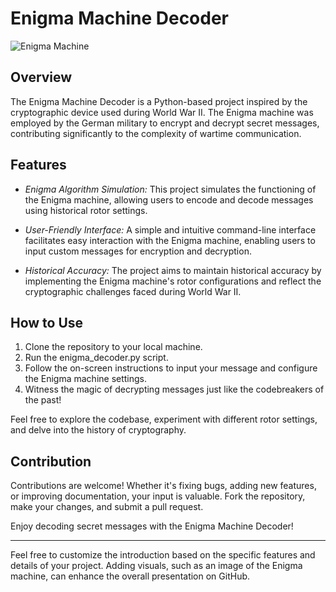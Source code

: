 # Enigma Machine Decoder

![Enigma Machine](enigma_image.jpg)

## Overview

The Enigma Machine Decoder is a Python-based project inspired by the cryptographic device used during World War II. The Enigma machine was employed by the German military to encrypt and decrypt secret messages, contributing significantly to the complexity of wartime communication.

## Features

- *Enigma Algorithm Simulation:* This project simulates the functioning of the Enigma machine, allowing users to encode and decode messages using historical rotor settings.
  
- *User-Friendly Interface:* A simple and intuitive command-line interface facilitates easy interaction with the Enigma machine, enabling users to input custom messages for encryption and decryption.

- *Historical Accuracy:* The project aims to maintain historical accuracy by implementing the Enigma machine's rotor configurations and reflect the cryptographic challenges faced during World War II.

## How to Use

1. Clone the repository to your local machine.
2. Run the enigma_decoder.py script.
3. Follow the on-screen instructions to input your message and configure the Enigma machine settings.
4. Witness the magic of decrypting messages just like the codebreakers of the past!

Feel free to explore the codebase, experiment with different rotor settings, and delve into the history of cryptography.

## Contribution

Contributions are welcome! Whether it's fixing bugs, adding new features, or improving documentation, your input is valuable. Fork the repository, make your changes, and submit a pull request.

Enjoy decoding secret messages with the Enigma Machine Decoder!

---

Feel free to customize the introduction based on the specific features and details of your project. Adding visuals, such as an image of the Enigma machine, can enhance the overall presentation on GitHub.
